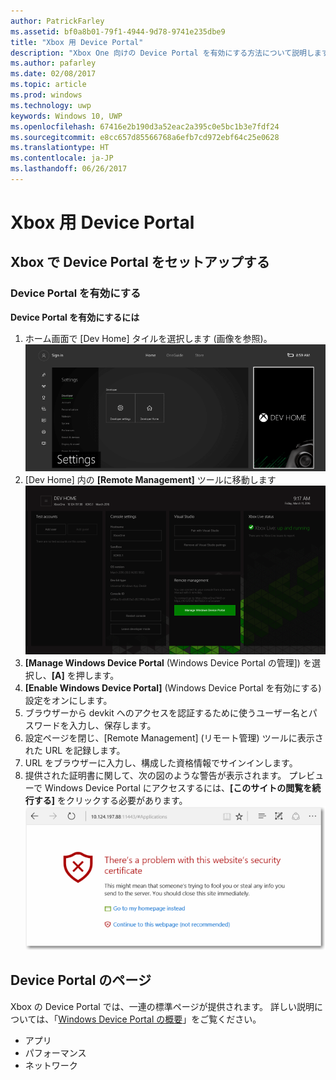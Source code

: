```yaml
---
author: PatrickFarley
ms.assetid: bf0a8b01-79f1-4944-9d78-9741e235dbe9
title: "Xbox 用 Device Portal"
description: "Xbox One 向けの Device Portal を有効にする方法について説明します。"
ms.author: pafarley
ms.date: 02/08/2017
ms.topic: article
ms.prod: windows
ms.technology: uwp
keywords: Windows 10, UWP
ms.openlocfilehash: 67416e2b190d3a52eac2a395c0e5bc1b3e7fdf24
ms.sourcegitcommit: e8cc657d85566768a6efb7cd972ebf64c25e0628
ms.translationtype: HT
ms.contentlocale: ja-JP
ms.lasthandoff: 06/26/2017
---
```

# <a name="device-portal-for-xbox"></a>Xbox 用 Device Portal


## <a name="set-up-device-portal-on-xbox"></a>Xbox で Device Portal をセットアップする

### <a name="enable-device-portal"></a>Device Portal を有効にする

**Device Portal を有効にするには**

1. ホーム画面で [Dev Home] タイルを選択します (画像を参照)。  
![Device Portal の DevHome](images/device-portal/xbox-dev-home-tile.png)
2. [Dev Home] 内の **[Remote Management]** ツールに移動します ![Device Portal RemoteManagement ツール](images/device-portal/xbox-remote-management-tool.png)
3. **[Manage Windows Device Portal** (Windows Device Portal の管理]) を選択し、**[A]** を押します。
4. **[Enable Windows Device Portal]** (Windows Device Portal を有効にする) 設定をオンにします。
5. ブラウザーから devkit へのアクセスを認証するために使うユーザー名とパスワードを入力し、保存します。
6. 設定ページを閉じ、[Remote Management] (リモート管理) ツールに表示された URL を記録します。
7. URL をブラウザーに入力し、構成した資格情報でサインインします。
8. 提供された証明書に関して、次の図のような警告が表示されます。 プレビューで Windows Device Portal にアクセスするには、**[このサイトの閲覧を続行する]** をクリックする必要があります。
![Device Portal の証明書エラー](images/device-portal/xbox-certificate-error.png)

## <a name="device-portal-pages"></a>Device Portal のページ

Xbox の Device Portal では、一連の標準ページが提供されます。 詳しい説明については、「[Windows Device Portal の概要](device-portal.md)」をご覧ください。

- アプリ
- パフォーマンス
- ネットワーク
